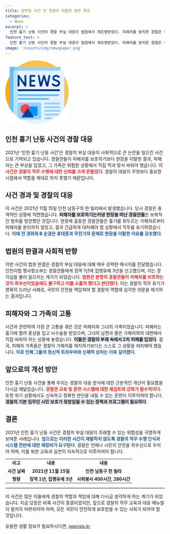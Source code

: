 ```yaml
---
title: 칼부림 사건 전 경찰의 억울한 항변 폭로
categories:
  - News
excerpt: >
  인천 흉기 난동 사건의 경찰 부실 대응이 법원에서 재조명받았다. 피해자를 방치한 경찰은 징역 1년에 집행유예 3년으로 형량이 늘어났고, 이들은 여전히 이해할 수 없는 변명으로 일관하고 있다. 사건의 진실이 드러나며, 정의는 과연 어떻게 실현될까?
feature_text: >
  인천 흉기 난동 사건의 경찰 부실 대응이 법원에서 재조명받았다. 피해자를 방치한 경찰은 징역 1년에 집행유예 3년으로 형량이 늘어났고, 이들은 여전히 이해할 수 없는 변명으로 일관하고 있다. 사건의 진실이 드러나며, 정의는 과연 어떻게 실현될까?
image: '/assets/img/newspaper.png'
---
```


<p><img src="/assets/img/newspaper.png" alt="kimp 속보" /></p>

<h2 data-ke-size="size26">인천 흉기 난동 사건의 경찰 대응</h2>

<p data-ke-size="size16">2021년 ‘인천 흉기 난동 사건’은 경찰의 부실 대응이 사회적으로 큰 논란을 일으킨 사건으로 기억되고 있습니다. 경찰관들이 피해자를 보호하기보다 현장을 이탈한 결과, 피해자는 큰 부상을 입었고, 그 가족은 위험한 상황에서 직접 적과 맞서 싸워야 했습니다. <b><span style="color: #ee2323;">이 사건은 경찰의 직무 수행에 대한 신뢰를 크게 흔들었다</span></b>. 경찰의 대응이 무엇보다 중요한 시점에서 역할을 제대로 하지 못했기 때문입니다.</p>

<p data-ke-size="size16"></p>

<h2 data-ke-size="size26">사건 경과 및 경찰의 대응</h2>

<p data-ke-size="size16">이 사건은 2021년 11월 15일 인천 남동구의 한 빌라에서 발생했습니다. 당시 경찰은 충격적인 상황에 직면했습니다. <b><span style="background-color: #21538527;">피해자를 보호하기는커녕 현장을 떠난 경찰관들</span></b>은 보복적인 범죄를 방관했던 것입니다. 현장에 출동한 경찰관들은 흉기를 휘두르는 가해자로부터 피해자를 분리하지 않았고, 결국 긴급하게 대처해야 할 상황에서 직무를 유기하였습니다. <b><span style="color: #1a5490;">이태 전 경위와 B 순경은 휴대폰과 무전기의 문제로 현장을 이탈한 이유를 강조했다</span></b>.</p>

<p data-ke-size="size16"></p>

<h2 data-ke-size="size26">법원의 판결과 사회적 반향</h2>

<p data-ke-size="size16">이번 사건의 법원 판결은 경찰의 부실 대응에 대해 매우 강력한 메시지를 전달했습니다. 인천지법 형사항소부는 경찰관들에게 징역 1년에 집행유예 3년을 선고했으며, 이는 경각심을 불러 일으키는 계기가 되었습니다. <b><span style="color: #ee2323;">법원은 분명히 경찰관들이 피해자를 보호하는 것이 최우선이었음에도 불구하고 이를 소홀히 했다고 판단했다</span></b>. 이는 경찰의 직무 유기가 명확히 드러난 사례로, 국민의 안전을 책임져야 할 경찰의 역할에 심각한 의문을 제기하는 결과입니다.</p>

<p data-ke-size="size16"></p>

<h2 data-ke-size="size26">피해자와 그 가족의 고통</h2>

<p data-ke-size="size16">사건과 관련하여 가장 큰 고통을 겪은 것은 피해자와 그녀의 가족이었습니다. 피해자는 흉기에 찔려 중상을 입고 뇌수술을 받았으며, 그녀의 남편과 딸은 가해자와의 대면에서 직접 싸워야 하는 상황에 놓였습니다. <b><span style="background-color: #21538527;">이들은 경찰의 부재 속에서 2차 피해를 입었다</span></b>. 결국, 피해자 가족들은 경찰이 가해자를 제지하기보다는 스스로 그 상황을 처리해야 했습니다. <b><span style="color: #1a5490;">이로 인해 그들의 정신적 트라우마와 신체적 상처는 더욱 깊어졌다</span></b>.</p>

<p data-ke-size="size16"></p>

<h2 data-ke-size="size26">앞으로의 개선 방안</h2>

<p data-ke-size="size16">인천 흉기 난동 사건을 통해 우리는 경찰의 대응 방식에 대한 근본적인 개선이 필요함을 다시금 깨달았습니다. <b><span style="color: #ee2323;">경찰관 교육 및 훈련 시스템에 대한 재검토와 강화가 필수적이다</span></b>. 또한 위기 상황에서도 신속하고 정확한 판단을 내릴 수 있는 훈련이 이루어져야 합니다. <b><span style="background-color: #21538527;">경찰의 기본 임무인 시민 보호가 뒷받침될 수 있는 정책과 프로그램이 필요하다</span></b>.</p>

<p data-ke-size="size16"></p>

<h2 data-ke-size="size26">결론</h2>

<p data-ke-size="size16">2021년 인천 흉기 난동 사건은 경찰의 부실 대응이 초래할 수 있는 위험성을 극명하게 보여준 사례입니다. <b><span style="color: #1a5490;">앞으로는 이러한 사건이 재발하지 않도록 경찰의 직무 수행 인식과 시스템 전반에 대한 재정비가 요구된다</span></b>. 경찰은 언제나 시민의 안전을 최우선으로 두어야 하며, 이를 위한 교육과 실천이 지속적으로 이루어져야 합니다.</p>

<p data-ke-size="size16"></p>

<table style="width:100%; border-collapse:collapse;">
<tr>
<td style="text-align: center; height: 17px;"><b>비고</b></td>
<td style="text-align: center; height: 17px;"><b>내용</b></td>
<td style="text-align: center; height: 17px;"><b>내용</b></td>
</tr>
<tr>
<td style="text-align: center; height: 17px;"><b>사건 날짜</b></td>
<td style="text-align: center; height: 17px;"><b>2021년 11월 15일</b></td>
<td style="text-align: center; height: 17px;"><b>인천 남동구 한 빌라</b></td>
</tr>
<tr>
<td style="text-align: center; height: 17px;"><b>형량</b></td>
<td style="text-align: center; height: 17px;"><b>징역 1년, 집행유예 3년</b></td>
<td style="text-align: center; height: 17px;"><b>사회봉사 400시간, 280시간</b></td>
</tr>
</table>

<hr style="border:1px solid #ccc;" />

<p data-ke-size="size16">이 사건은 많은 이들에게 경찰의 역할과 책임에 대해 다시금 생각하게 하는 계기가 되었습니다. 지금 당장은 비록 사건이 종결되었지만, 앞으로 경찰의 직무 교육과 대응 매뉴얼이 철저히 마련되어야 하며, 모든 국민이 안전하게 보호받을 수 있는 사회가 되어야 할 것입니다.</p>
유용한 생활 정보가 필요하시다면, <a href="https://opensis.kr" rel="dofollow">opensis.kr</a>


